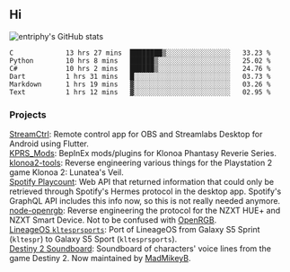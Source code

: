 ## Hi
![entriphy's GitHub stats](https://github-readme-stats.vercel.app/api?username=entriphy&show_icons=true&title_color=2196F3&bg_color=212121&text_color=FAFAFA&hide_border=true)
<!--START_SECTION:waka-->

```text
C             13 hrs 27 mins  ████████▒░░░░░░░░░░░░░░░░   33.23 %
Python        10 hrs 8 mins   ██████▒░░░░░░░░░░░░░░░░░░   25.02 %
C#            10 hrs 2 mins   ██████▒░░░░░░░░░░░░░░░░░░   24.76 %
Dart          1 hrs 31 mins   █░░░░░░░░░░░░░░░░░░░░░░░░   03.73 %
Markdown      1 hrs 19 mins   ▓░░░░░░░░░░░░░░░░░░░░░░░░   03.26 %
Text          1 hrs 12 mins   ▓░░░░░░░░░░░░░░░░░░░░░░░░   02.95 %
```

<!--END_SECTION:waka-->
### Projects
[StreamCtrl](https://play.google.com/store/apps/details?id=dev.t4ils.obs_remote): Remote control app for OBS and Streamlabs Desktop for Android using Flutter.<br>
[KPRS_Mods](https://github.com/entriphy/KPRS_Mods): BepInEx mods/plugins for Klonoa Phantasy Reverie Series.<br>
[klonoa2-tools](https://github.com/entriphy/klonoa2-tools): Reverse engineering various things for the Playstation 2 game Klonoa 2: Lunatea's Veil.<br>
[Spotify Playcount](https://github.com/entriphy/sp-playcount-librespot): Web API that returned information that could only be retrieved through Spotify's Hermes protocol in the desktop app. Spotify's GraphQL API includes this info now, so this is not really needed anymore.<br>
[node-openrgb](https://github.com/entriphy/node-openrgb): Reverse engineering the protocol for the NZXT HUE+ and NZXT Smart Device. Not to be confused with [OpenRGB](https://gitlab.com/CalcProgrammer1/OpenRGB).<br>
[LineageOS `kltesprsports`](https://github.com/entriphy/android_device_samsung_kltesprsports): Port of LineageOS from Galaxy S5 Sprint (`kltespr`) to Galaxy S5 Sport (`kltesprsports`).<br>
[Destiny 2 Soundboard](https://github.com/entriphy/Destiny2-Soundboard): Soundboard of characters' voice lines from the game Destiny 2. Now maintained by [MadMikeyB](https://github.com/MadMikeyB/Destiny2-Soundboard).
